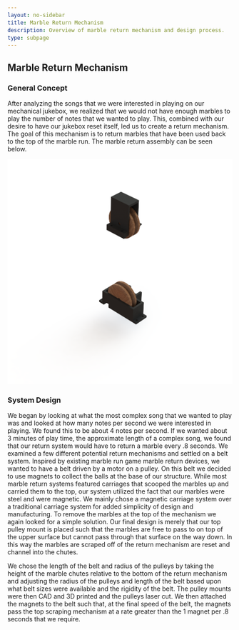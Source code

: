 ```yaml
---
layout: no-sidebar
title: Marble Return Mechanism
description: Overview of marble return mechanism and design process.
type: subpage
---
```

## Marble Return Mechanism

### General Concept
After analyzing the songs that we were interested in playing on our mechanical jukebox, we realized that we would not have enough marbles to play the number of notes that we wanted to play. This, combined with our desire to have our jukebox reset itself, led us to create a return mechanism. The goal of this mechanism is to return marbles that have been used back to the top of the marble run. The marble return assembly can be seen below.

<img class="img-large img-massive" src="images/MarbleReturn.png">


### System Design
We began by looking at what the most complex song that we wanted to play was and looked at how many notes per second we were interested in playing. We found this to be about 4 notes per second. If we wanted about 3 minutes of play time, the approximate length of a complex song, we found that our return system would have to return a marble every .8 seconds. We examined a few different potential return mechanisms and settled on a belt system. Inspired by existing marble run game marble return devices, we wanted to have a belt driven by a motor on a pulley. On this belt we decided to use magnets to collect the balls at the base of our structure. While most marble return systems featured carriages that scooped the marbles up and carried them to the top, our system utilized the fact that our marbles were steel and were magnetic. We mainly chose a magnetic carriage system over a traditional carriage system for added simplicity of design and manufacturing. To remove the marbles at the top of the mechanism we again looked for a simple solution. Our final design is merely that our top pulley mount is placed such that the marbles are free to pass to on top of the upper surface but cannot pass through that surface on the way down. In this way the marbles are scraped off of the return mechanism are reset and channel into the chutes.

We chose the length of the belt and radius of the pulleys by taking the height of the marble chutes relative to the bottom of the return mechanism and adjusting the radius of the pulleys and length of the belt based upon what belt sizes were available and the rigidity of the belt. The pulley mounts were then CAD and 3D printed and the pulleys laser cut. We then attached the magnets to the belt such that, at the final speed of the belt, the magnets pass the top scraping mechanism at a rate greater than the 1 magnet per .8 seconds that we require.
